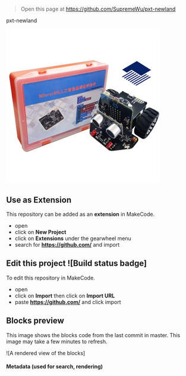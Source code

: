 #
> Open this page at https://github.com/SupremeWu/pxt-newland

pxt-newland

 ![](newland.png)

## Use as Extension
This repository can be added as an **extension** in MakeCode.
* open []()
* click on **New Project**
* click on **Extensions** under the gearwheel menu
* search for **https://github.com/** and import

## Edit this project ![Build status badge]

To edit this repository in MakeCode.

* open []()
* click on **Import** then click on **Import URL**
* paste **https://github.com/** and click import

## Blocks preview

This image shows the blocks code from the last commit in master.
This image may take a few minutes to refresh.

![A rendered view of the blocks]

#### Metadata (used for search, rendering)



